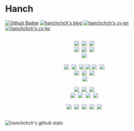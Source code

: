 # Hanch

[![Github Badge](https://img.shields.io/badge/-Github-000?style=flat-square&logo=Github&logoColor=white&link=https://github.com/hanchchch)](https://github.com/hanchchch)
[![hanchchch's blog](https://img.shields.io/badge/-Blog-darkgreen)](https://velog.io/@hanchchch)
[![hanchchch's cv-en](https://img.shields.io/badge/-CV(en)-blue)](https://github.com/hanchchch/cv/blob/main/source/CV_ChungHwanHan.pdf)
[![hanchchch's cv-ko](https://img.shields.io/badge/-CV(ko)-blue)](https://github.com/hanchchch/cv/blob/main/source/CV_ChungHwanHan_ko.pdf)

<p align="center">
  <br>
  <img src="https://img.shields.io/badge/-Go-00ADD8?logo=Go&logoColor=white"/>&nbsp
  <img src="https://img.shields.io/badge/-TypeScript-3178C6?logo=TypeScript&logoColor=white"/>&nbsp
  <img src="https://img.shields.io/badge/-JavaScript-F7DF1E?logo=JavaScript&logoColor=white"/>&nbsp
  <br>
  <img src="https://img.shields.io/badge/-C++-00599C?logo=C%2b%2b&logoColor=white"/>&nbsp
  <img src="https://img.shields.io/badge/-Python-3776AB?logo=Python&logoColor=white"/>&nbsp
  <img src="https://img.shields.io/badge/-Java-007396?logo=Java&logoColor=white"/>&nbsp
  <br>
  <img src="https://img.shields.io/badge/-Solidity-363636?logo=Solidity&logoColor=white"/>&nbsp
  <br>
  <br>
  <img src="https://img.shields.io/badge/-Django-092e20?logo=django"/>&nbsp
  <img src="https://img.shields.io/badge/-Flask-000000?logo=flask"/>&nbsp
  <img src="https://img.shields.io/badge/-Nest.js-E0234E?logo=nestjs&logoColor=white">
  <img src="https://img.shields.io/badge/-Express-000000?logo=express&logoColor=white">
  <img src="https://img.shields.io/badge/-php-777BB4?logo=PHP&logoColor=white"/>&nbsp
  <img src="https://img.shields.io/badge/-Spring-6DB33F?logo=spring&logoColor=white"/>&nbsp
  <br>
  <img src="https://img.shields.io/badge/-PostgreSQL-336791?logo=PostgreSQL&logoColor=white"/>&nbsp
  <img src="https://img.shields.io/badge/-MySQL-4479A1?logo=MySQL&logoColor=white"/>&nbsp
  <img src="https://img.shields.io/badge/-SQLite-003B57?logo=SQLite"/>&nbsp
  <br>
  <img src="https://img.shields.io/badge/-PyTorch-EE4C2C?logo=PyTorch&logoColor=white"/>
  <br>
<br>
  <img src="https://img.shields.io/badge/-HTML5-E34F26?logo=HTML5&logoColor=white"/>&nbsp
  <img src="https://img.shields.io/badge/-CSS3-1572B6?logo=CSS3&logoColor=white"/>&nbsp
  <img src="https://img.shields.io/badge/-jQuery-0769ad?logo=jQuery&logoColor=white"/>&nbsp
  <br>
  <img src="https://img.shields.io/badge/-React-31bAdB?logo=React&logoColor=white"/>&nbsp
  <img src="https://img.shields.io/badge/-Next.js-000000?logo=Next.js&logoColor=white"/>&nbsp
  <img src="https://img.shields.io/badge/-Vue.js-4FC08D?logo=Vue.js&logoColor=white"/>&nbsp
  <img src="https://img.shields.io/badge/-Expo-000020?logo=expo&logoColor=white"/>&nbsp
  <br>
  <br>
  <img src="https://img.shields.io/badge/-AWS-232F3E?logo=Amazon%20AWS&logoColor=white"/>&nbsp
  <img src="https://img.shields.io/badge/-git-F05032?logo=git&logoColor=white"/>&nbsp
  <img src="https://img.shields.io/badge/-Docker-2496ED?logo=Docker&logoColor=white"/>&nbsp
  <img src="https://img.shields.io/badge/-Sentry-362D59?logo=Sentry&logoColor=white"/>&nbsp
  <img src="https://img.shields.io/badge/-Pulumi-8A3391?logo=Pulumi&logoColor=white"/>&nbsp
  <br>
  <br>
</p>

![hanchchch's github stats](https://github-readme-stats.vercel.app/api?username=hanchchch&show_icons=true&count_private=true&theme=dark)

